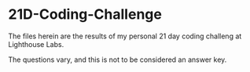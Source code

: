 # 21D-Coding-Challenge

The files herein are the results of my personal 21 day coding challeng at Lighthouse Labs. 

The questions vary, and this is not to be considered an answer key.
